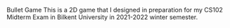 Bullet Game
This is a 2D game that I designed in preparation for my CS102 Midterm Exam in Bilkent University in 2021-2022 winter semester.